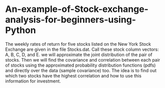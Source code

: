 # An-example-of-Stock-exchange-analysis-for-beginners-using-Python
The weekly rates of return for five stocks listed on the New York Stock Exchange are given in the file Stocks.dat. Call these stock column vectors: A, B, C, D, and E. we will approximate the joint distribution of the pair of stocks. Then we will find the covariance and correlation between each pair of stocks using the approximated probability distribution functions (pdfs) and directly over the data (sample covariance) too. The idea is to find out which two stocks have the highest correlation and how to use this information for investment.
